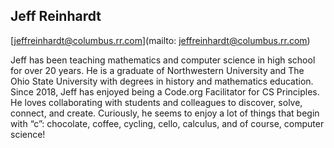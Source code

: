 ## Jeff Reinhardt

[jeffreinhardt@columbus.rr.com](mailto: jeffreinhardt@columbus.rr.com)

Jeff has been teaching mathematics and computer science in high school for over 20 years. He is a graduate of Northwestern University and The Ohio State University with degrees in history and mathematics education. Since 2018, Jeff has enjoyed being a Code.org Facilitator for CS Principles. He loves collaborating with students and colleagues to discover, solve, connect, and create. Curiously, he seems to enjoy a lot of things that begin with “c”: chocolate, coffee, cycling, cello, calculus, and of course, computer science!